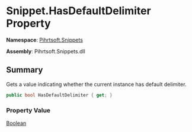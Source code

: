 # Snippet\.HasDefaultDelimiter Property

**Namespace**: [Pihrtsoft.Snippets](../../README.md)

**Assembly**: Pihrtsoft\.Snippets\.dll

## Summary

Gets a value indicating whether the current instance has default delimiter\.

```csharp
public bool HasDefaultDelimiter { get; }
```

### Property Value

[Boolean](https://docs.microsoft.com/en-us/dotnet/api/system.boolean)


